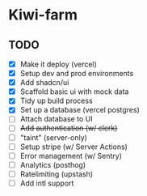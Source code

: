 # Kiwi-farm

## TODO

- [x] Make it deploy (vercel)
- [x] Setup dev and prod environments
- [x] Add shadcn/ui
- [x] Scaffold basic ui with mock data
- [x] Tidy up build process
- [x] Set up a database (vercel postgres)
- [ ] Attach database to UI
- [ ] ~~Add authentication (w/ clerk)~~
- [ ] "taint" (server-only)
- [ ] Setup stripe (w/ Server Actions)
- [ ] Error management (w/ Sentry)
- [ ] Analytics (posthog)
- [ ] Ratelimiting (upstash)
- [ ] Add intl support
